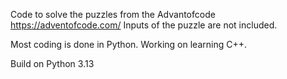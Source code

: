 Code to solve the puzzles from the Advantofcode https://adventofcode.com/
Inputs of the puzzle are not included. 

Most coding is done in Python. Working on learning C++. 

Build on Python 3.13


